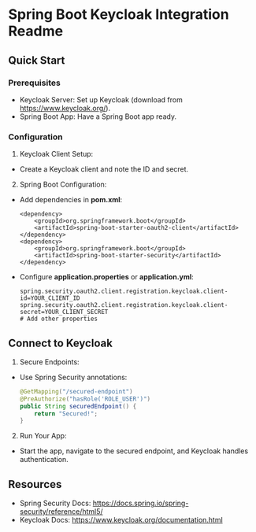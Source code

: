 # Spring Boot Keycloak Integration Readme

## Quick Start
### Prerequisites
- Keycloak Server: Set up Keycloak (download from https://www.keycloak.org/).
- Spring Boot App: Have a Spring Boot app ready.

### Configuration
1. Keycloak Client Setup:
- Create a Keycloak client and note the ID and secret.
2. Spring Boot Configuration:
- Add dependencies in **pom.xml**:
    ```
    <dependency>
        <groupId>org.springframework.boot</groupId>
        <artifactId>spring-boot-starter-oauth2-client</artifactId>
    </dependency>
    <dependency>
        <groupId>org.springframework.boot</groupId>
        <artifactId>spring-boot-starter-security</artifactId>
    </dependency>
    ```
- Configure **application.properties** or **application.yml**:
    ```
    spring.security.oauth2.client.registration.keycloak.client-id=YOUR_CLIENT_ID
    spring.security.oauth2.client.registration.keycloak.client-secret=YOUR_CLIENT_SECRET
    # Add other properties
    ```
## Connect to Keycloak

1. Secure Endpoints:
- Use Spring Security annotations:
    ``` java
    @GetMapping("/secured-endpoint")
    @PreAuthorize("hasRole('ROLE_USER')")
    public String securedEndpoint() {
        return "Secured!";
    }
    ```
2. Run Your App:
- Start the app, navigate to the secured endpoint, and Keycloak handles authentication.

## Resources
- Spring Security Docs: https://docs.spring.io/spring-security/reference/html5/
- Keycloak Docs: https://www.keycloak.org/documentation.html
